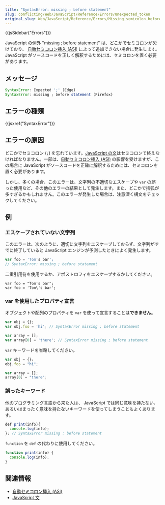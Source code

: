 ```yaml
---
title: "SyntaxError: missing ; before statement"
slug: conflicting/Web/JavaScript/Reference/Errors/Unexpected_token
original_slug: Web/JavaScript/Reference/Errors/Missing_semicolon_before_statement
---
```


{{jsSidebar("Errors")}}

JavaScript の例外 "missing ; before statement" は、どこかでセミコロンが欠けており、 [自動セミコロン挿入 (ASI)](/ja/docs/Web/JavaScript/Reference/Lexical_grammar#automatic_semicolon_insertion) によって追加できない場合に発生します。 JavaScript がソースコードを正しく解釈するためには、セミコロンを置く必要があります。

## メッセージ

```js
SyntaxError: Expected ';' (Edge)
SyntaxError: missing ; before statement (Firefox)
```

## エラーの種類

{{jsxref("SyntaxError")}}

## エラーの原因

どこかでセミコロン (`;`) を忘れています。[JavaScript の文](/ja/docs/Web/JavaScript/Reference/Statements)はセミコロンで終えなければなりません。一部は、[自動セミコロン挿入 (ASI)](/ja/docs/Web/JavaScript/Reference/Lexical_grammar#automatic_semicolon_insertion) の影響を受けますが、この場合に JavaScript がソースコードを正確に解釈するためには、セミコロンを置く必要があります。

しかし、多くの場合、このエラーは、文字列の不適切なエスケープや `var` の誤った使用など、その他のエラーの結果として発生します。また、どこかで括弧が多すぎるかもしれません。このエラーが発生した場合は、注意深く構文をチェックしてください。

## 例

### エスケープされていない文字列

このエラーは、次のように、適切に文字列をエスケープしておらず、文字列がすでに終了していると JavaScript エンジンが予測したときによく発生します。

```js example-bad
var foo = 'Tom's bar';
// SyntaxError: missing ; before statement
```

二重引用符を使用するか、アポストロフィをエスケープするかしてください。

```js-nolint example-good
var foo = "Tom's bar";
var foo = 'Tom\'s bar';
```

### var を使用したプロパティ宣言

オブジェクトや配列のプロパティを `var` を使って宣言することは**できません**。

```js example-bad
var obj = {};
var obj.foo = 'hi'; // SyntaxError missing ; before statement

var array = [];
var array[0] = 'there'; // SyntaxError missing ; before statement
```

`var` キーワードを省略してください。

```js example-good
var obj = {};
obj.foo = "hi";

var array = [];
array[0] = "there";
```

### 誤ったキーワード

他のプログラミング言語から来た人は、 JavaScript では同じ意味を持たない、あるいはまったく意味を持たないキーワードを使ってしまうこともよくあります。

```js example-bad
def print(info){
  console.log(info);
}; // SyntaxError missing ; before statement
```

`function` を `def` の代わりに使用してください。

```js example-good
function print(info) {
  console.log(info);
}
```

## 関連情報

- [自動セミコロン挿入 (ASI)](/ja/docs/Web/JavaScript/Reference/Lexical_grammar#automatic_semicolon_insertion)
- [JavaScript 文](/ja/docs/Web/JavaScript/Reference/Statements)
